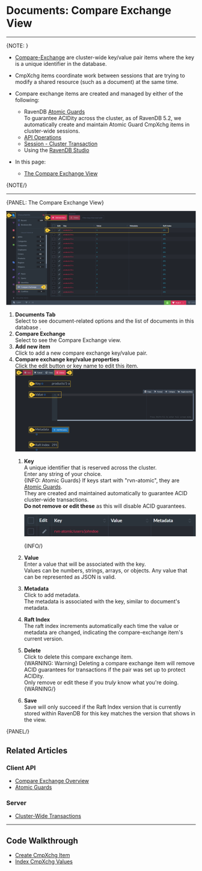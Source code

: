 ﻿# Documents: Compare Exchange View
---

{NOTE: }

* [Compare-Exchange](../../../client-api/operations/compare-exchange/overview) are cluster-wide key/value pair items where the key 
  is a unique identifier in the database.

* CmpXchg items coordinate work between sessions that are 
  trying to modify a shared resource (such as a document) at the same time.

* Compare exchange items are created and managed by either of the following:
  * RavenDB [Atomic Guards](../../../client-api/session/cluster-transaction/atomic-guards)  
    To guarantee ACIDity across the cluster, 
    as of RavenDB 5.2, we automatically create and maintain Atomic Guard CmpXchg items in cluster-wide sessions.  
  * [API Operations](../../../client-api/operations/compare-exchange/overview)
  * [Session - Cluster Transaction](../../../client-api/session/cluster-transaction/overview)
  * Using the [RavenDB Studio](../../../studio/database/documents/compare-exchange-view#the-compare-exchange-view)

* In this page:
  * [The Compare Exchange View](../../../studio/database/documents/compare-exchange-view#the-compare-exchange-view)

{NOTE/}

---

{PANEL: The Compare Exchange View}

![Compare Exchange View](images/compare-exchange-view.png "Compare Exchange View")

1. **Documents Tab**  
   Select to see document-related options and the list of documents in this database .  
2. **Compare Exchange**  
   Select to see the Compare Exchange view.  
3. **Add new item**  
   Click to add a new compare exchange key/value pair.  
4. **Compare exchange key/value properties**  
   Click the edit button or key name to edit this item.  
    ![Compare Exchange Single Pair](images/compare-exchange-single-pair.png "Compare Exchange Single Pair")
    1. **Key**  
       A unique identifier that is reserved across the cluster.  
       Enter any string of your choice.  
        {INFO: Atomic Guards}
        If keys start with "rvn-atomic", they are [Atomic Guards](../../../client-api/session/cluster-transaction/atomic-guards).  
        They are created and maintained automatically to guarantee ACID cluster-wide transactions.  
        **Do not remove or edit these** as this will disable ACID guarantees.  
        
        ![Atomic Guard](images/compare-exchange-atomic-guard.png "Atomic Guard")

        {INFO/}
    2. **Value**  
       Enter a value that will be associated with the key.  
       Values can be numbers, strings, arrays, or objects. Any value that can be represented as JSON is valid.
    3. **Metadata**  
       Click to add metadata.  
       The metadata is associated with the key, similar to document's metadata.  
    4. **Raft Index**  
       The raft index increments automatically each time the value or metadata are changed, indicating the compare-exchange item's 
       current version.  
    5. **Delete**  
       Click to delete this compare exchange item.  
       {WARNING: Warning}
       Deleting a compare exchange item will remove ACID guarantees for transactions if the pair was set up to protect ACIDity.  
       Only remove or edit these if you _truly_ know what you're doing.  
       {WARNING/}
    6. **Save**  
       Save will only succeed if the Raft Index version that is currently stored within RavenDB for this key 
       matches the version that shows in the view.  

{PANEL/}


## Related Articles

### Client API

- [Compare Exchange Overview](../../../client-api/operations/compare-exchange/overview)  
- [Atomic Guards](../../../client-api/session/cluster-transaction/atomic-guards)  

### Server

- [Cluster-Wide Transactions](../../../server/clustering/cluster-transactions)  

---

## Code Walkthrough

- [Create CmpXchg Item](https://demo.ravendb.net/demos/csharp/compare-exchange/create-compare-exchange)  
- [Index CmpXchg Values](https://demo.ravendb.net/demos/csharp/compare-exchange/index-compare-exchange)  
